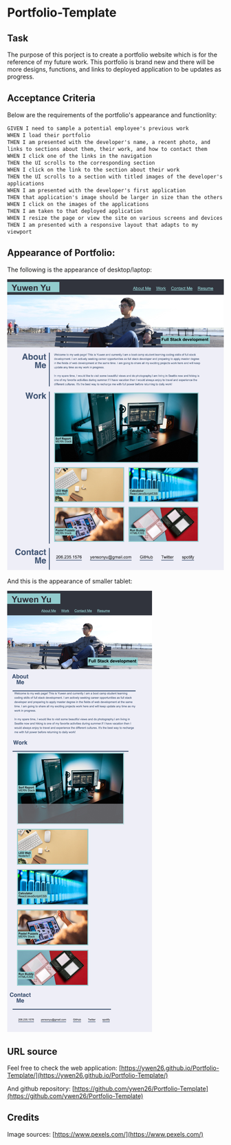 # Portfolio-Template

## Task

The purpose of this porject is to create a portfolio website which is for the reference of my future work. This portfolio is brand new and there will be more designs, functions, and links to deployed application to be updates as progress. 

## Acceptance Criteria

Below are the requirements of the portfolio's appearance and functionlity:

```
GIVEN I need to sample a potential employee's previous work
WHEN I load their portfolio
THEN I am presented with the developer's name, a recent photo, and links to sections about them, their work, and how to contact them
WHEN I click one of the links in the navigation
THEN the UI scrolls to the corresponding section
WHEN I click on the link to the section about their work
THEN the UI scrolls to a section with titled images of the developer's applications
WHEN I am presented with the developer's first application
THEN that application's image should be larger in size than the others
WHEN I click on the images of the applications
THEN I am taken to that deployed application
WHEN I resize the page or view the site on various screens and devices
THEN I am presented with a responsive layout that adapts to my viewport
```

## Appearance of Portfolio:

The following is the appearance of desktop/laptop:

![large screen](./assets/images/screenshot.png)

And this is the appearance of smaller tablet:

![smaller screen](./assets/images/screenshot-2.png)

## URL source
Feel free to check the web application: [https://ywen26.github.io/Portfolio-Template/](https://ywen26.github.io/Portfolio-Template/)

And github repository: [https://github.com/ywen26/Portfolio-Template](https://github.com/ywen26/Portfolio-Template)

## Credits

Image sources: [https://www.pexels.com/](https://www.pexels.com/)